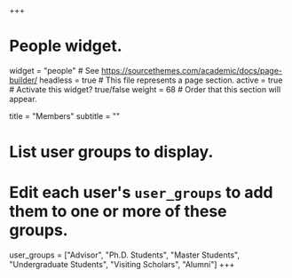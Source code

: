 +++
# People widget.
widget = "people"  # See https://sourcethemes.com/academic/docs/page-builder/
headless = true  # This file represents a page section.
active = true  # Activate this widget? true/false
weight = 68  # Order that this section will appear.

title = "Members"
subtitle = ""

# List user groups to display.
#   Edit each user's `user_groups` to add them to one or more of these groups.
user_groups = ["Advisor",
               "Ph.D. Students",
               "Master Students",
               "Undergraduate Students",
               "Visiting Scholars",
               "Alumni"]
+++
